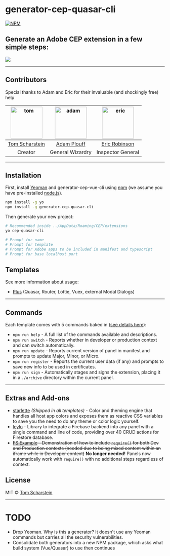 # generator-cep-quasar-cli

[![NPM](https://nodei.co/npm/generator-cep-quasar-cli.png)](https://nodei.co/npm/generator-cep-quasar-cli/)

## Generate an Adobe CEP extension in a few simple steps:

![](https://thumbs.gfycat.com/GloriousAlarmingInchworm-size_restricted.gif)

---

## Contributors

Special thanks to Adam and Eric for their invaluable (and shockingly free) help

| <a href="https://github.com/Inventsable"><img src="https://avatars2.githubusercontent.com/u/37279677?s=460&v=4" alt="tom" width="100"/></a> | <a href="https://github.com/adamplouff"><img src="https://avatars1.githubusercontent.com/u/8580225?s=460&v=4" alt="adam" width="100"/></a> | <a href="https://github.com/ericdrobinson"><img src="https://avatars0.githubusercontent.com/u/9142587?s=460&v=4" alt="eric" width="100"/></a> |
| :-----------------------------------------------------------------------------------------------------------------------------------------: | :----------------------------------------------------------------------------------------------------------------------------------------: | :-------------------------------------------------------------------------------------------------------------------------------------------: |
|                                              [Tom Scharstein](https://github.com/Inventsable)                                               |                                                [Adam Plouff](https://github.com/adamplouff)                                                |                                               [Eric Robinson](https://github.com/ericdrobinson)                                               |
|                                                                   Creator                                                                   |                                                              General Wizardry                                                              |                                                               Inspector General                                                               |

---

## Installation

First, install [Yeoman](http://yeoman.io) and generator-cep-vue-cli using [npm](https://www.npmjs.com/) (we assume you have pre-installed [node.js](https://nodejs.org/)).

```bash
npm install -g yo
npm install -g generator-cep-quasar-cli
```

Then generate your new project:

```bash
# Recommended inside ../AppData/Roaming/CEP/extensions
yo cep-quasar-cli

# Prompt for name
# Prompt for template
# Prompt for Adobe apps to be included in manifest and typescript
# Prompt for base localhost port
```

## Templates

See more information about usage:

- [Plus](https://github.com/Inventsable/cep-quasar-cli-plus) (Quasar, Router, Lottie, Vuex, external Modal Dialogs)

---

## Commands

Each template comes with 5 commands baked in ([see details here](https://github.com/Inventsable/CEP-Self-Signing-Panel#what-do-they-do)):

- `npm run help` - A full list of the commands available and descriptions.
- `npm run switch` - Reports whether in developer or production context and can switch automatically.
- `npm run update` - Reports current version of panel in manifest and prompts to update Major, Minor, or Micro.
- `npm run register` - Reports the current user data (if any) and prompts to save new info to be used in certificates.
- `npm run sign` - Automatically stages and signs the extension, placing it in a `./archive` directory within the current panel.

---

## Extras and Add-ons

- [starlette](https://github.com/Inventsable/starlette) _(Shipped in all templates)_ - Color and theming engine that handles all host app colors and exposes them as reactive CSS variables to save you the need to do any theme or color logic yourself.
- [leylo](https://github.com/Inventsable/leylo) - Library to integrate a Firebase backend into any panel with a single command and line of code, providing over 40 CRUD actions for Firestore database.
- ~~[FS Example](https://github.com/Inventsable/CEP-FS-Example) - Demonstration of how to include `require()` for both Dev and Production contexts (needed due to being mixed content within an iframe while in Developer context)~~ **No longer needed!** Panels now automatically work with `require()` with no additional steps regardless of context.

## License

MIT © [Tom Scharstein](www.inventsable.cc)

---

# TODO

- Drop Yeoman. Why is this a generator? It doesn't use any Yeoman commands but carries all the security vulnerabilities.
- Consolidate both generators into a new NPM package, which asks what build system (Vue/Quasar) to use then continues
